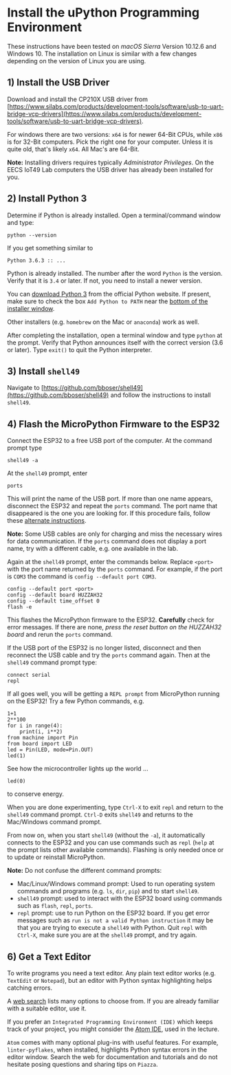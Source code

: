 # Install the uPython Programming Environment

These instructions have been tested on *macOS Sierra* Version 10.12.6 and Windows 10. The installation on Linux is similar with a few changes depending on the version of Linux you are using.

## 1) Install the USB Driver

Download and install the CP210X USB driver from [https://www.silabs.com/products/development-tools/software/usb-to-uart-bridge-vcp-drivers](https://www.silabs.com/products/development-tools/software/usb-to-uart-bridge-vcp-drivers).

For windows there are two versions: `x64` is for newer 64-Bit CPUs, while `x86` is for 32-Bit computers. Pick the right one for your computer. Unless it is quite old, that's likely `x64`. All Mac's are 64-Bit.

**Note:** Installing drivers requires typically *Administrator Privileges*. On the EECS IoT49 Lab computers the USB driver has already been installed for you.

## 2) Install Python 3

Determine if Python is already installed. Open a terminal/command window and type:

```
python --version
```

If you get something similar to

```
Python 3.6.3 :: ...
```

Python is already installed. The number after the word `Python` is the version. Verify that it is `3.4` or later. If not, you need to install a newer version.

You can [download Python 3](https://www.python.org/downloads/) from the official Python website. If present, make sure to check the box `Add Python to PATH` near the [bottom of the installer window](https://docs.python.org/3/using/windows.html).

Other installers (e.g. `homebrew` on the Mac or `anaconda`) work as well.

After completing the installation, open a terminal window and type `python` at the prompt. Verify that Python announces itself with the correct version (3.6 or later). Type `exit()` to quit the Python interpreter.

## 3) Install `shell49`

Navigate to [https://github.com/bboser/shell49](https://github.com/bboser/shell49) and follow the instructions to install `shell49`.

## 4) Flash the MicroPython Firmware to the ESP32

Connect the ESP32 to a free USB port of the computer. At the command prompt type

```
shell49 -a
```

At the `shell49` prompt, enter

```
ports
```

This will print the name of the USB port. If more than one name appears, disconnect the ESP32 and repeat the `ports` command. The port name that disappeared is the one you are looking for. If this procedure fails, follow these [alternate instructions](usb_port.md).

**Note:** Some USB cables are only for charging and miss the necessary wires for data communication. If the `ports` command does not display a port name, try with a different cable, e.g. one available in the lab.

Again at the `shell49` prompt, enter the commands below. Replace `<port>` with the port name returned by the `ports` command. For example, if the port is `COM3` the command is `config --default port COM3`.

```
config --default port <port>
config --default board HUZZAH32
config --default time_offset 0
flash -e
```

This flashes the MicroPython firmware to the ESP32. **Carefully** check for error messages. If there are none, *press the reset button on the HUZZAH32 board* and rerun the `ports` command.

If the USB port of the ESP32 is no longer listed, disconnect and then reconnect the USB cable and try the `ports` command again. Then at the `shell49` command prompt type:

```
connect serial
repl
```

If all goes well, you will be getting a `REPL prompt` from MicroPython running on the ESP32! Try a few Python commands, e.g.

```
1+1
2**100
for i in range(4):
    print(i, i**2)
from machine import Pin
from board import LED
led = Pin(LED, mode=Pin.OUT)
led(1)
```

See how the microcontroller lights up the world ...

```
led(0)
```

to conserve energy.

When you are done experimenting, type `Ctrl-X` to exit `repl` and return to the `shell49` command prompt. `Ctrl-D` exits `shell49` and returns to the Mac/Windows command prompt.

From now on, when you start `shell49` (without the `-a`), it automatically connects to the ESP32 and you can use commands such as `repl` (`help` at the prompt lists other available commands). Flashing is only needed once or to update or reinstall MicroPython.

**Note:** Do not confuse the different command prompts:

* Mac/Linux/Windows command prompt: Used to run operating system commands and programs (e.g. `ls`, `dir`, `pip`) and to start `shell49`.
* `shell49` prompt: used to interact with the ESP32 board using commands such as `flash`, `repl`, `ports`.
* `repl` prompt: use to run Python on the ESP32 board. If you get error messages such as `run is not a valid Python instruction` it may be that you are trying to execute a `shell49` with Python. Quit `repl` with `Ctrl-X`, make sure you are at the `shell49` prompt, and try again.

## 6) Get a Text Editor

To write programs you need a text editor. Any plain text editor works (e.g. `TextEdit` or `Notepad`), but an editor with Python syntax highlighting helps catching errors.

A [web search](https://wiki.python.org/moin/PythonEditors) lists many options to choose from. If you are already familiar with a suitable editor, use it.

If you prefer an ```Integrated Programming Environment (IDE)``` which  keeps track of your project, you might consider the [Atom IDE](https://atom.io), used in the lecture.

`Atom` comes with many optional plug-ins with useful features. For example, `linter-pyflakes`, when installed, highlights Python syntax errors in the editor window. Search the web for documentation and tutorials and do not hesitate posing questions and sharing tips on `Piazza`.
